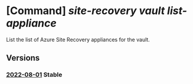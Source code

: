 # [Command] _site-recovery vault list-appliance_

List the list of Azure Site Recovery appliances for the vault.

## Versions

### [2022-08-01](/Resources/mgmt-plane/L3N1YnNjcmlwdGlvbnMve30vcmVzb3VyY2Vncm91cHMve30vcHJvdmlkZXJzL21pY3Jvc29mdC5yZWNvdmVyeXNlcnZpY2VzL3ZhdWx0cy97fS9yZXBsaWNhdGlvbmFwcGxpYW5jZXM=/2022-08-01.xml) **Stable**

<!-- mgmt-plane /subscriptions/{}/resourcegroups/{}/providers/microsoft.recoveryservices/vaults/{}/replicationappliances 2022-08-01 -->
